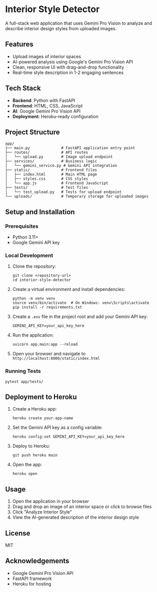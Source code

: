 # Interior Style Detector

A full-stack web application that uses Gemini Pro Vision to analyze and describe interior design styles from uploaded images.

## Features

- Upload images of interior spaces
- AI-powered analysis using Google's Gemini Pro Vision API
- Clean, responsive UI with drag-and-drop functionality
- Real-time style description in 1-2 engaging sentences

## Tech Stack

- **Backend**: Python with FastAPI
- **Frontend**: HTML, CSS, JavaScript
- **AI**: Google Gemini Pro Vision API
- **Deployment**: Heroku-ready configuration

## Project Structure

```
app/
├── main.py              # FastAPI application entry point
├── routes/              # API routes
│   └── upload.py        # Image upload endpoint
├── services/            # Business logic
│   └── gemini_service.py # Gemini API integration
├── static/              # Frontend files
│   ├── index.html       # Main HTML page
│   ├── styles.css       # CSS styles
│   └── app.js           # Frontend JavaScript
├── tests/               # Test files
│   └── test_upload.py   # Tests for upload endpoint
└── uploads/             # Temporary storage for uploaded images
```

## Setup and Installation

### Prerequisites

- Python 3.11+
- Google Gemini API key

### Local Development

1. Clone the repository:
   ```
   git clone <repository-url>
   cd interior-style-detector
   ```

2. Create a virtual environment and install dependencies:
   ```
   python -m venv venv
   source venv/bin/activate  # On Windows: venv\Scripts\activate
   pip install -r requirements.txt
   ```

3. Create a `.env` file in the project root and add your Gemini API key:
   ```
   GEMINI_API_KEY=your_api_key_here
   ```

4. Run the application:
   ```
   uvicorn app.main:app --reload
   ```

5. Open your browser and navigate to `http://localhost:8000/static/index.html`

### Running Tests

```
pytest app/tests/
```

## Deployment to Heroku

1. Create a Heroku app:
   ```
   heroku create your-app-name
   ```

2. Set the Gemini API key as a config variable:
   ```
   heroku config:set GEMINI_API_KEY=your_api_key_here
   ```

3. Deploy to Heroku:
   ```
   git push heroku main
   ```

4. Open the app:
   ```
   heroku open
   ```

## Usage

1. Open the application in your browser
2. Drag and drop an image of an interior space or click to browse files
3. Click "Analyze Interior Style"
4. View the AI-generated description of the interior design style

## License

MIT

## Acknowledgements

- Google Gemini Pro Vision API
- FastAPI framework
- Heroku for hosting
